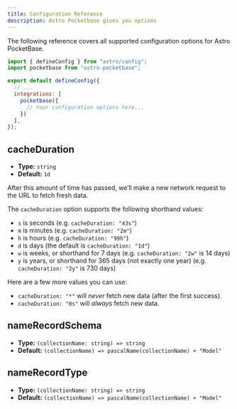 ```yaml
---
title: Configuration Reference
description: Astro Pocketbase gives you options
---
```


The following reference covers all supported configuration options for Astro PocketBase.

```js title="astro.config.mjs"
import { defineConfig } from "astro/config";
import pocketbase from "astro-pocketbase";

export default defineConfig({
  // ...
  integrations: [
    pocketbase({
      // Your configuration options here...
    })
  ],
});
```

## cacheDuration

- **Type:** `string`
- **Default:** `1d`

After this amount of time has passed, we’ll make a new network request to the URL to fetch fresh data.

The `cacheDuration` option supports the following shorthand values:

- `s` is seconds (e.g. `cacheDuration: "43s"`)
- `m` is minutes (e.g. `cacheDuration: "2m"`)
- `h` is hours (e.g. `cacheDuration: "99h"`)
- `d` is days (the default is `cacheDuration: "1d"`)
- `w` is weeks, or shorthand for 7 days (e.g. `cacheDuration: "2w"` is 14 days)
- `y` is years, or shorthand for 365 days (not exactly one year) (e.g. `cacheDuration: "2y"` is 730 days)

Here are a few more values you can use:

- `cacheDuration: "*"` will *never* fetch new data (after the first success).
- `cacheDuration: "0s"` will *always* fetch new data.

## nameRecordSchema

- **Type:** `(collectionName: string) => string`
- **Default:** `(collectionName) => pascalName(collectionName) + "Model"`

## nameRecordType

- **Type:** `(collectionName: string) => string`
- **Default:** `(collectionName) => pascalName(collectionName) + "Model"`